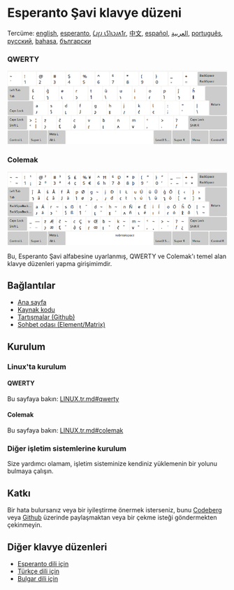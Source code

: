# Esperanto Şavi klavye düzeni

Tercüme: [english](README.md), [esperanto](README.eo.md), [𐑖𐑨𐑝𐑨 𐑧𐑕𐑐𐑧𐑮𐑨𐑵𐑑𐑩](README.eo_shaw.md), [中文](README.zh-CN.md), [español](README.es.md), [العربية](README.ar.md), [português](README.pt.md), [русский](README.ru.md), [bahasa](README.id.md), [български](README.bg.md)

### QWERTY

![Esperanto Shavian QWERTY'yi önizleyin](./media/preview_qwerty.png)

### Colemak

![Esperanto Shavian Colemak'ın önizlemesini izleyin](./media/preview_colemak.png)

Bu, Esperanto Şavi alfabesine uyarlanmış, QWERTY ve Colemak'ı temel alan klavye düzenleri yapma girişimimdir.

## Bağlantılar

* [Ana sayfa](https://salif.github.io/shaw-eo/)
* [Kaynak kodu](https://codeberg.org/salif/shaw-eo)
* [Tartışmalar (Github)](https://github.com/salif/shaw-eo/discussions)
* [Sohbet odası (Element/Matrix)](https://matrix.to/#/#salif-colemak:mozilla.org)

## Kurulum

### Linux'ta kurulum

#### QWERTY

Bu sayfaya bakın: [LINUX.tr.md#qwerty](./LINUX.tr.md#qwerty)

#### Colemak

Bu sayfaya bakın: [LINUX.tr.md#colemak](./LINUX.tr.md#colemak)

### Diğer işletim sistemlerine kurulum

Size yardımcı olamam, işletim sisteminize kendiniz yüklemenin bir yolunu bulmaya çalışın.

## Katkı

Bir hata bulursanız veya bir iyileştirme önermek isterseniz, bunu [Codeberg] veya [Github] üzerinde paylaşmaktan veya bir çekme isteği göndermekten çekinmeyin.

[Github]: https://github.com/salif/shaw-eo/discussions
[Codeberg]: https://codeberg.org/salif/shaw-eo/issues

## Diğer klavye düzenleri

* [Esperanto dili için](https://salif.github.io/colemak-eo/)
* [Türkçe dili için](https://salif.github.io/colemak-tr/)
* [Bulgar dili için](https://salif.github.io/colemak-bg/)
